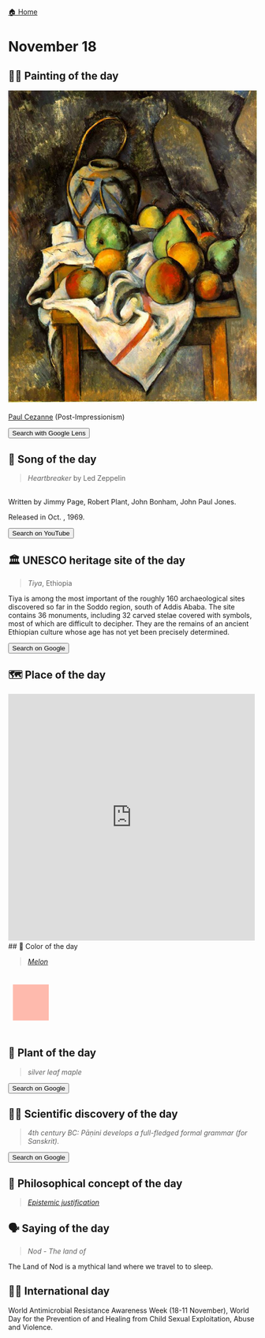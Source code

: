 
[🏠 Home](../../index.md)

# November 18

## 🧑‍🎨 Painting of the day

<img width="600" src="../img/Paul_Cezanne_3.jpg">

[Paul Cezanne](https://en.wikipedia.org/wiki/Paul_Cézanne) (Post-Impressionism)

<button class="btn btn-success"
onclick=" window.open('https://lens.google.com/uploadbyurl?url=https://iretes.github.io/one-a-day/data/img/Paul_Cezanne_3.jpg','_blank')">
Search with Google Lens
</button>

## 🎼 Song of the day

> *Heartbreaker*
by Led Zeppelin

<br />Written by Jimmy Page, Robert Plant, John Bonham, John Paul Jones.

Released in Oct. , 1969.

<button class="btn btn-success"
onclick=" window.open('http://www.youtube.com/search?q=Heartbreaker by Led Zeppelin','_blank')">
Search on YouTube
</button>

## 🏛️ UNESCO heritage site of the day

> *Tiya*, Ethiopia

<p>Tiya is among the most important of the roughly 160 archaeological sites discovered so far in the Soddo region, south of Addis Ababa. The site contains 36 monuments, including 32 carved stelae covered with symbols, most of which are difficult to decipher. They are the remains of an ancient Ethiopian culture whose age has not yet been precisely determined.</p>

<button class="btn btn-success"
onclick=" window.open('http://www.google.com/search?q=Tiya','_blank')">
Search on Google
</button>

## 🗺️ Place of the day

<iframe
src="https://www.mapcrunch.com"
name="mapcrunch"
width="500"
height="500"
allowTransparency="true"
scrolling="no"
frameborder="0"
>
</iframe>
## 🎨 Color of the day

> *[Melon](https://en.wikipedia.org/wiki/Shades_of_orange#Melon)*

<div style="color:#FEBAAD; font-size: 100px;">&#9632;</div>

## 🌿 Plant of the day

> *silver leaf maple*

<button class="btn btn-success"
onclick=" window.open('http://www.google.com/search?q=silver leaf maple','_blank')">
Search on Google
</button>

## 🧑‍🔬 Scientific discovery of the day

> *4th century BC: Pāṇini develops a full-fledged formal grammar (for Sanskrit).*

<button class="btn btn-success"
onclick=" window.open('http://www.google.com/search?q=4th century BC: Pāṇini develops a full-fledged formal grammar (for Sanskrit).','_blank')"> 
Search on Google
</button>

## 💭 Philosophical concept of the day

> *[Epistemic justification](https://en.wikipedia.org/wiki/Epistemic_justification)*

## 🗣️ Saying of the day

> *Nod - The land of*

The Land of Nod is a mythical  land where we travel to to sleep.

## 🏳️‍🌈 International day

World Antimicrobial Resistance Awareness Week (18-11 November), World Day for the Prevention of and Healing from Child Sexual Exploitation, Abuse and Violence.